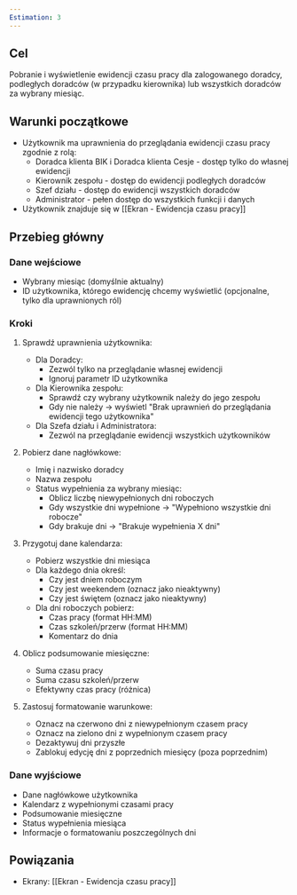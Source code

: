 ```yaml
---
Estimation: 3
---
```


## Cel

Pobranie i wyświetlenie ewidencji czasu pracy dla zalogowanego doradcy, podległych doradców (w przypadku kierownika) lub wszystkich doradców za wybrany miesiąc.

## Warunki początkowe

- Użytkownik ma uprawnienia do przeglądania ewidencji czasu pracy zgodnie z rolą:
  - Doradca klienta BIK i Doradca klienta Cesje - dostęp tylko do własnej ewidencji
  - Kierownik zespołu - dostęp do ewidencji podległych doradców
  - Szef działu - dostęp do ewidencji wszystkich doradców
  - Administrator - pełen dostęp do wszystkich funkcji i danych
- Użytkownik znajduje się w [[Ekran - Ewidencja czasu pracy]]

## Przebieg główny

### Dane wejściowe

- Wybrany miesiąc (domyślnie aktualny)
- ID użytkownika, którego ewidencję chcemy wyświetlić (opcjonalne, tylko dla uprawnionych ról)

### Kroki

1. Sprawdź uprawnienia użytkownika:
   - Dla Doradcy:
     - Zezwól tylko na przeglądanie własnej ewidencji
     - Ignoruj parametr ID użytkownika
   - Dla Kierownika zespołu:
     - Sprawdź czy wybrany użytkownik należy do jego zespołu
     - Gdy nie należy → wyświetl "Brak uprawnień do przeglądania ewidencji tego użytkownika"
   - Dla Szefa działu i Administratora:
     - Zezwól na przeglądanie ewidencji wszystkich użytkowników

2. Pobierz dane nagłówkowe:
   - Imię i nazwisko doradcy
   - Nazwa zespołu
   - Status wypełnienia za wybrany miesiąc:
     - Oblicz liczbę niewypełnionych dni roboczych
     - Gdy wszystkie dni wypełnione → "Wypełniono wszystkie dni robocze"
     - Gdy brakuje dni → "Brakuje wypełnienia X dni"

3. Przygotuj dane kalendarza:
   - Pobierz wszystkie dni miesiąca
   - Dla każdego dnia określ:
     - Czy jest dniem roboczym
     - Czy jest weekendem (oznacz jako nieaktywny)
     - Czy jest świętem (oznacz jako nieaktywny)
   - Dla dni roboczych pobierz:
     - Czas pracy (format HH:MM)
     - Czas szkoleń/przerw (format HH:MM)
     - Komentarz do dnia

4. Oblicz podsumowanie miesięczne:
   - Suma czasu pracy
   - Suma czasu szkoleń/przerw
   - Efektywny czas pracy (różnica)

5. Zastosuj formatowanie warunkowe:
   - Oznacz na czerwono dni z niewypełnionym czasem pracy
   - Oznacz na zielono dni z wypełnionym czasem pracy
   - Dezaktywuj dni przyszłe
   - Zablokuj edycję dni z poprzednich miesięcy (poza poprzednim)

### Dane wyjściowe

- Dane nagłówkowe użytkownika
- Kalendarz z wypełnionymi czasami pracy
- Podsumowanie miesięczne
- Status wypełnienia miesiąca
- Informacje o formatowaniu poszczególnych dni

## Powiązania

- Ekrany: [[Ekran - Ewidencja czasu pracy]]
